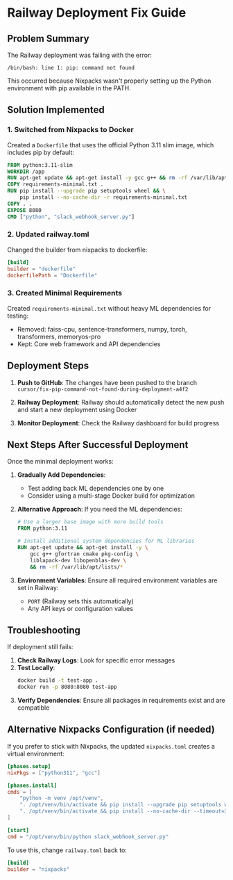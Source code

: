 # Railway Deployment Fix Guide

## Problem Summary
The Railway deployment was failing with the error:
```
/bin/bash: line 1: pip: command not found
```

This occurred because Nixpacks wasn't properly setting up the Python environment with pip available in the PATH.

## Solution Implemented

### 1. **Switched from Nixpacks to Docker**
Created a `Dockerfile` that uses the official Python 3.11 slim image, which includes pip by default:

```dockerfile
FROM python:3.11-slim
WORKDIR /app
RUN apt-get update && apt-get install -y gcc g++ && rm -rf /var/lib/apt/lists/*
COPY requirements-minimal.txt .
RUN pip install --upgrade pip setuptools wheel && \
    pip install --no-cache-dir -r requirements-minimal.txt
COPY . .
EXPOSE 8080
CMD ["python", "slack_webhook_server.py"]
```

### 2. **Updated railway.toml**
Changed the builder from nixpacks to dockerfile:

```toml
[build]
builder = "dockerfile"
dockerfilePath = "Dockerfile"
```

### 3. **Created Minimal Requirements**
Created `requirements-minimal.txt` without heavy ML dependencies for testing:
- Removed: faiss-cpu, sentence-transformers, numpy, torch, transformers, memoryos-pro
- Kept: Core web framework and API dependencies

## Deployment Steps

1. **Push to GitHub**: The changes have been pushed to the branch `cursor/fix-pip-command-not-found-during-deployment-a4f2`

2. **Railway Deployment**: Railway should automatically detect the new push and start a new deployment using Docker

3. **Monitor Deployment**: Check the Railway dashboard for build progress

## Next Steps After Successful Deployment

Once the minimal deployment works:

1. **Gradually Add Dependencies**: 
   - Test adding back ML dependencies one by one
   - Consider using a multi-stage Docker build for optimization

2. **Alternative Approach**: If you need the ML dependencies:
   ```dockerfile
   # Use a larger base image with more build tools
   FROM python:3.11
   
   # Install additional system dependencies for ML libraries
   RUN apt-get update && apt-get install -y \
       gcc g++ gfortran cmake pkg-config \
       liblapack-dev libopenblas-dev \
       && rm -rf /var/lib/apt/lists/*
   ```

3. **Environment Variables**: Ensure all required environment variables are set in Railway:
   - `PORT` (Railway sets this automatically)
   - Any API keys or configuration values

## Troubleshooting

If deployment still fails:

1. **Check Railway Logs**: Look for specific error messages
2. **Test Locally**: 
   ```bash
   docker build -t test-app .
   docker run -p 8080:8080 test-app
   ```
3. **Verify Dependencies**: Ensure all packages in requirements exist and are compatible

## Alternative Nixpacks Configuration (if needed)

If you prefer to stick with Nixpacks, the updated `nixpacks.toml` creates a virtual environment:

```toml
[phases.setup]
nixPkgs = ["python311", "gcc"]

[phases.install]
cmds = [
    "python -m venv /opt/venv",
    ". /opt/venv/bin/activate && pip install --upgrade pip setuptools wheel",
    ". /opt/venv/bin/activate && pip install --no-cache-dir --timeout=300 -r requirements.txt"
]

[start]
cmd = "/opt/venv/bin/python slack_webhook_server.py"
```

To use this, change `railway.toml` back to:
```toml
[build]
builder = "nixpacks"
```
